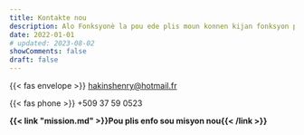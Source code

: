 ```yaml
---
title: Kontakte nou
description: Alo Fonksyonè la pou ede plis moun konnen kijan fonksyon piblik la òganize, dwa ak devwa fonksyonè yo ak wòl administrasyon piblik la nan devlopman peyi a.
date: 2022-01-01
# updated: 2023-08-02
showComments: false
draft: false
---
```


{{< fas envelope >}} hakinshenry@hotmail.fr

{{< fas phone >}} +509 37 59 0523

**{{< link "mission.md" >}}Pou plis enfo sou misyon nou{{< /link >}}**